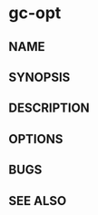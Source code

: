 # gc-opt

<!-- TODO: Write this manual page. -->

## NAME

## SYNOPSIS

## DESCRIPTION

## OPTIONS

## BUGS

## SEE ALSO
